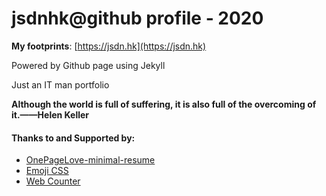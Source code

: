 # jsdnhk@github profile - 2020

**My footprints**: [https://jsdn.hk](https://jsdn.hk)

Powered by Github page using Jekyll

Just an IT man portfolio

**Although the world is full of suffering, it is also full of the overcoming of it.——Helen Keller**

#### Thanks to and Supported by:

* [OnePageLove-minimal-resume][ogl-resume]
* [Emoji CSS][gh-emoji]
* [Web Counter][hitwebcounter]

[ogl-resume]: <https://onepagelove.com/minimal-resume>
[gh-emoji]: <https://afeld.github.io/emoji-css/>
[hitwebcounter]: <http://www.hitwebcounter.com>
